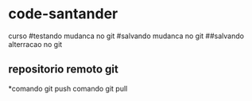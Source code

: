 # code-santander
curso
#testando mudanca no git
#salvando mudanca no git
##salvando alterracao no git
## repositorio remoto git
*comando git  push
comando git pull
